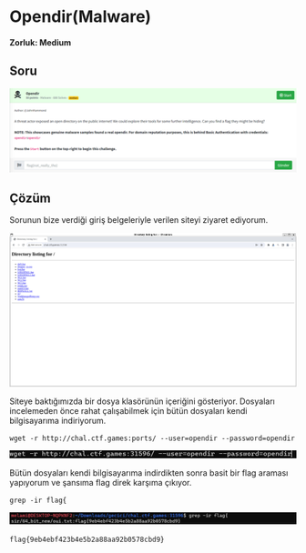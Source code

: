 # Opendir(Malware)
#### Zorluk: Medium

## Soru 
![Soru](https://github.com/K4lender/HuntressCTF23_WriteUps/blob/main/Malware/Opendir/soru.png)

## Çözüm
Sorunun bize verdiği giriş belgeleriyle verilen siteyi ziyaret ediyorum.

![](https://github.com/K4lender/HuntressCTF23_WriteUps/blob/main/Malware/Opendir/Screenshot_1.png)

Siteye baktığımızda bir dosya klasörünün içeriğini gösteriyor. Dosyaları incelemeden önce rahat çalışabilmek için bütün dosyaları kendi bilgisayarıma indiriyorum.

```
wget -r http://chal.ctf.games:ports/ --user=opendir --password=opendir
```

![](https://github.com/K4lender/HuntressCTF23_WriteUps/blob/main/Malware/Opendir/Screenshot_3.png)

Bütün dosyaları kendi bilgisayarıma indirdikten sonra basit bir flag araması yapıyorum ve şansıma flag direk karşıma çıkıyor.

```
grep -ir flag{
```

![](https://github.com/K4lender/HuntressCTF23_WriteUps/blob/main/Malware/Opendir/Screenshot_4.png)

```flag{9eb4ebf423b4e5b2a88aa92b0578cbd9}```

